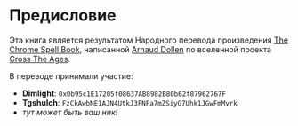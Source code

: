 # Предисловие

Эта книга является результатом Народного перевода произведения [The Chrome Spell Book](https://www.crosstheages.com/the-chrome-spell-book/), написанной [Arnaud Dollen](https://www.crosstheages.com/arnauddollen/) по вселенной проекта [Cross The Ages](https://www.crosstheages.com/).

В переводе принимали участие:

* **Dimlight**: `0x0b95c1E17205f08637AB8982B80b62f87962767F`
* **Tgshulch**: `FzCkAwbNE1AJN4UtkJ3FNFa7mZSiyG7Uhk1JGwFmMvrk`
* _тут может быть ваш ник!_
